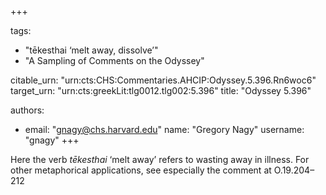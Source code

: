 +++

tags:
- "tēkesthai ‘melt away, dissolve’"
- "A Sampling of Comments on the Odyssey"

citable_urn: "urn:cts:CHS:Commentaries.AHCIP:Odyssey.5.396.Rn6woc6"
target_urn: "urn:cts:greekLit:tlg0012.tlg002:5.396"
title: "Odyssey 5.396"

authors:
- email: "gnagy@chs.harvard.edu"
  name: "Gregory Nagy"
  username: "gnagy"
+++

<p>Here the verb <em>tēkesthai</em> ‘melt away’ refers to wasting away in illness. For other metaphorical applications, see especially the comment at O.19.204–212 </p>
